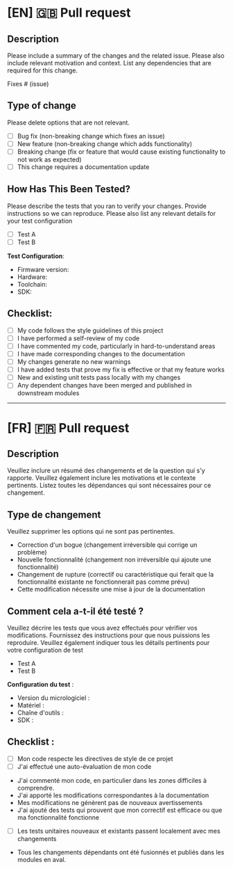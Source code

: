 # [EN] 🇬🇧 Pull request

## Description

Please include a summary of the changes and the related issue. Please also include relevant motivation and context. List any dependencies that are required for this change.

Fixes # (issue)

## Type of change

Please delete options that are not relevant.

- [ ] Bug fix (non-breaking change which fixes an issue)
- [ ] New feature (non-breaking change which adds functionality)
- [ ] Breaking change (fix or feature that would cause existing functionality to not work as expected)
- [ ] This change requires a documentation update

## How Has This Been Tested?

Please describe the tests that you ran to verify your changes. Provide instructions so we can reproduce. Please also list any relevant details for your test configuration

- [ ] Test A
- [ ] Test B

**Test Configuration**:

- Firmware version:
- Hardware:
- Toolchain:
- SDK:

## Checklist:

- [ ] My code follows the style guidelines of this project
- [ ] I have performed a self-review of my code
- [ ] I have commented my code, particularly in hard-to-understand areas
- [ ] I have made corresponding changes to the documentation
- [ ] My changes generate no new warnings
- [ ] I have added tests that prove my fix is effective or that my feature works
- [ ] New and existing unit tests pass locally with my changes
- [ ] Any dependent changes have been merged and published in downstream modules

---

# [FR] 🇫🇷 Pull request

## Description

Veuillez inclure un résumé des changements et de la question qui s'y rapporte. Veuillez également inclure les motivations et le contexte pertinents. Listez toutes les dépendances qui sont nécessaires pour ce changement.

## Type de changement

Veuillez supprimer les options qui ne sont pas pertinentes.

- Correction d'un bogue (changement irréversible qui corrige un problème)
- Nouvelle fonctionnalité (changement non irréversible qui ajoute une fonctionnalité)
- Changement de rupture (correctif ou caractéristique qui ferait que la fonctionnalité existante ne fonctionnerait pas comme prévu)
- Cette modification nécessite une mise à jour de la documentation

## Comment cela a-t-il été testé ?

Veuillez décrire les tests que vous avez effectués pour vérifier vos modifications. Fournissez des instructions pour que nous puissions les reproduire. Veuillez également indiquer tous les détails pertinents pour votre configuration de test

- Test A
- Test B

**Configuration du test** :

- Version du micrologiciel :
- Matériel :
- Chaîne d'outils :
- SDK :

## Checklist :

- [ ] Mon code respecte les directives de style de ce projet
- [ ] J'ai effectué une auto-évaluation de mon code
- J'ai commenté mon code, en particulier dans les zones difficiles à comprendre.
- J'ai apporté les modifications correspondantes à la documentation
- Mes modifications ne génèrent pas de nouveaux avertissements
- J'ai ajouté des tests qui prouvent que mon correctif est efficace ou que ma fonctionnalité fonctionne
- [ ] Les tests unitaires nouveaux et existants passent localement avec mes changements
- Tous les changements dépendants ont été fusionnés et publiés dans les modules en aval.
